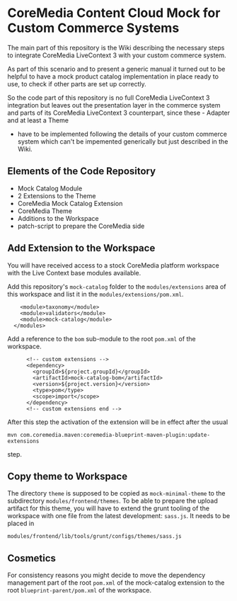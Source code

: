 # CoreMedia Content Cloud Mock for Custom Commerce Systems

The main part of this repository is the Wiki describing the necessary steps to
integrate CoreMedia LiveContext 3 with your custom commerce system.

As part of this scenario and to present a generic manual it turned out to be
helpful to have a mock product catalog implementation in place ready to use,
to check if other parts are set up correctly.

So the code part of this repository is no full CoreMedia LiveContext 3 integration
but leaves out the presentation layer in the commerce system and parts of its
CoreMedia LiveContext 3 counterpart, since these - Adapter and at least a Theme 
- have to be implemented following the details of your custom commerce system
which can't be impemented generically but just described in the Wiki.

## Elements of the Code Repository

* Mock Catalog Module
* 2 Extensions to the Theme
* CoreMedia Mock Catalog Extension
* CoreMedia Theme
* Additions to the Workspace
* patch-script to prepare the CoreMedia side

## Add Extension to the Workspace

You will have received access to a stock CoreMedia platform workspace with
the Live Context base modules available.

Add this repository's `mock-catalog` folder to the `modules/extensions` area of this 
workspace and list it in the `modules/extensions/pom.xml`.

```
    <module>taxonomy</module>
    <module>validators</module>
    <module>mock-catalog</module>
  </modules>
```

Add a reference to the `bom` sub-module to the root `pom.xml` of the workspace.

```
      <!-- custom extensions -->
      <dependency>
        <groupId>${project.groupId}</groupId>
        <artifactId>mock-catalog-bom</artifactId>
        <version>${project.version}</version>
        <type>pom</type>
        <scope>import</scope>
      </dependency>
      <!-- custom extensions end -->
```

After this step the activation of the extension will be in effect after the
usual

```
mvn com.coremedia.maven:coremedia-blueprint-maven-plugin:update-extensions
```

step.

## Copy theme to Workspace

The directory `theme` is supposed to be copied as `mock-minimal-theme` to the 
subdirectory `modules/frontend/themes`. To be able to prepare the upload
artifact for this theme, you will have to extend the grunt tooling of
the workspace with one file from the latest development: `sass.js`. It
needs to be placed in 

```
modules/frontend/lib/tools/grunt/configs/themes/sass.js
```

## Cosmetics

For consistency reasons you might decide to move the dependency management part
of the root `pom.xml` of the mock-catalog extension to the root 
`blueprint-parent/pom.xml` of the workspace.
